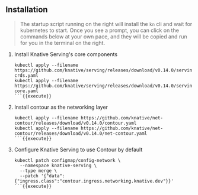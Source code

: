 ## Installation
> The startup script running on the right will install the `kn` cli and wait for kubernetes to start. Once you see a prompt, you can click on the commands below at your own pace, and they will be copied and run for you in the terminal on the right.

1. Install Knative Serving's core components
    ```
    kubectl apply --filename https://github.com/knative/serving/releases/download/v0.14.0/serving-crds.yaml
    kubectl apply --filename https://github.com/knative/serving/releases/download/v0.14.0/serving-core.yaml
    ```{{execute}}
1. Install contour as the networking layer
    ```
    kubectl apply --filename https://github.com/knative/net-contour/releases/download/v0.14.0/contour.yaml
    kubectl apply --filename https://github.com/knative/net-contour/releases/download/v0.14.0/net-contour.yaml
    ```{{execute}}
1. Configure Knative Serving to use Contour by default
    ```
    kubectl patch configmap/config-network \
      --namespace knative-serving \
      --type merge \
      --patch '{"data":{"ingress.class":"contour.ingress.networking.knative.dev"}}'
    ```{{execute}}
